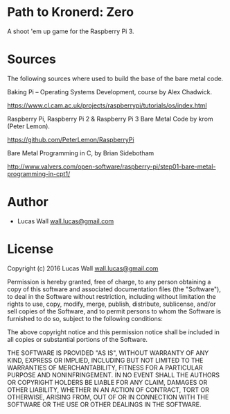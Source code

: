 
# Path to Kronerd: Zero #

A shoot 'em up game for the Raspberry Pi 3.


# Sources

The following sources where used to build the base of the bare metal code.

Baking Pi – Operating Systems Development, course by Alex Chadwick.

https://www.cl.cam.ac.uk/projects/raspberrypi/tutorials/os/index.html

Raspberry Pi, Raspberry Pi 2 & Raspberry Pi 3 Bare Metal Code by krom (Peter Lemon).

https://github.com/PeterLemon/RaspberryPi

Bare Metal Programming in C, by Brian Sidebotham

http://www.valvers.com/open-software/raspberry-pi/step01-bare-metal-programming-in-cpt1/


# Author

- Lucas Wall <wall.lucas@gmail.com>


# License

Copyright (c) 2016 Lucas Wall <wall.lucas@gmail.com>

Permission is hereby granted, free of charge, to any person obtaining a copy
of this software and associated documentation files (the "Software"), to deal
in the Software without restriction, including without limitation the rights
to use, copy, modify, merge, publish, distribute, sublicense, and/or sell
copies of the Software, and to permit persons to whom the Software is
furnished to do so, subject to the following conditions:

The above copyright notice and this permission notice shall be included in all
copies or substantial portions of the Software.

THE SOFTWARE IS PROVIDED "AS IS", WITHOUT WARRANTY OF ANY KIND, EXPRESS OR
IMPLIED, INCLUDING BUT NOT LIMITED TO THE WARRANTIES OF MERCHANTABILITY,
FITNESS FOR A PARTICULAR PURPOSE AND NONINFRINGEMENT. IN NO EVENT SHALL THE
AUTHORS OR COPYRIGHT HOLDERS BE LIABLE FOR ANY CLAIM, DAMAGES OR OTHER
LIABILITY, WHETHER IN AN ACTION OF CONTRACT, TORT OR OTHERWISE, ARISING FROM,
OUT OF OR IN CONNECTION WITH THE SOFTWARE OR THE USE OR OTHER DEALINGS IN THE
SOFTWARE.
